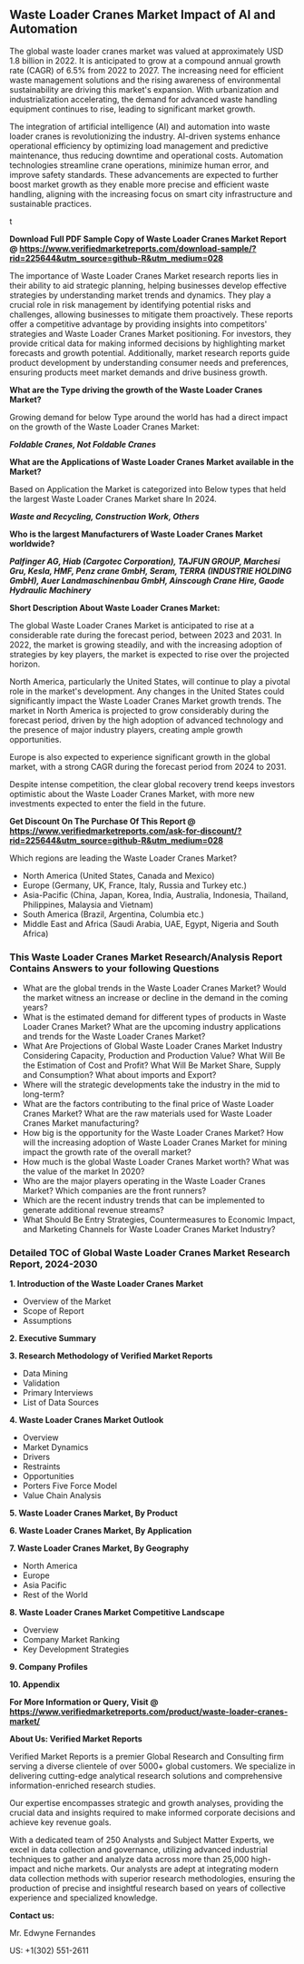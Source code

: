 <h2>Waste Loader Cranes Market Impact of AI and Automation</h2><p>The global waste loader cranes market was valued at approximately USD 1.8 billion in 2022. It is anticipated to grow at a compound annual growth rate (CAGR) of 6.5% from 2022 to 2027. The increasing need for efficient waste management solutions and the rising awareness of environmental sustainability are driving this market's expansion. With urbanization and industrialization accelerating, the demand for advanced waste handling equipment continues to rise, leading to significant market growth.</p><p>The integration of artificial intelligence (AI) and automation into waste loader cranes is revolutionizing the industry. AI-driven systems enhance operational efficiency by optimizing load management and predictive maintenance, thus reducing downtime and operational costs. Automation technologies streamline crane operations, minimize human error, and improve safety standards. These advancements are expected to further boost market growth as they enable more precise and efficient waste handling, aligning with the increasing focus on smart city infrastructure and sustainable practices.</p>t</p><p id="" class=""><strong>Download Full PDF Sample Copy of Waste Loader Cranes Market Report @ <a href="https://www.verifiedmarketreports.com/download-sample/?rid=225644&utm_source=github-R&utm_medium=028" target="_blank">https://www.verifiedmarketreports.com/download-sample/?rid=225644&utm_source=github-R&utm_medium=028</a></strong></p><p>The importance of&nbsp;Waste Loader Cranes Market research reports lies in their ability to aid strategic planning, helping businesses develop effective strategies by understanding market trends and dynamics. They play a crucial role in risk management by identifying potential risks and challenges, allowing businesses to mitigate them proactively. These reports offer a competitive advantage by providing insights into competitors' strategies and Waste Loader Cranes Market positioning. For investors, they provide critical data for making informed decisions by highlighting market forecasts and growth potential. Additionally, market research reports guide product development by understanding consumer needs and preferences, ensuring products meet market demands and drive business growth.</p><p><strong>What are the&nbsp;Type driving the growth of the Waste Loader Cranes Market?</strong></p><p id="" class="">Growing demand for below Type around the world has had a direct impact on the growth of the Waste Loader Cranes Market:</p><em><strong>Foldable Cranes, Not Foldable Cranes</strong></em></p><strong>What are the&nbsp;Applications&nbsp;of Waste Loader Cranes Market available in the Market?</strong></p><p id="" class="">Based on Application the Market is categorized into Below types that held the largest Waste Loader Cranes Market share In 2024.</p><em><strong>Waste and Recycling, Construction Work, Others</strong></em></p><strong>Who is the largest Manufacturers of Waste Loader Cranes Market worldwide?</strong></p><p><em><strong>Palfinger AG, Hiab (Cargotec Corporation), TAJFUN GROUP, Marchesi Gru, Kesla, HMF, Penz crane GmbH, Seram, TERRA (INDUSTRIE HOLDING GmbH), Auer Landmaschinenbau GmbH, Ainscough Crane Hire, Gaode Hydraulic Machinery</strong></em></p><p id="" class=""><strong>Short Description About Waste Loader Cranes Market:</strong></p><p>The global Waste Loader Cranes Market is anticipated to rise at a considerable rate during the forecast period, between 2023 and 2031. In 2022, the market is growing steadily, and with the increasing adoption of strategies by key players, the market is expected to rise over the projected horizon.</p><p>North America, particularly the United States, will continue to play a pivotal role in the market's development. Any changes in the United States could significantly impact the Waste Loader Cranes Market growth trends. The market in North America is projected to grow considerably during the forecast period, driven by the high adoption of advanced technology and the presence of major industry players, creating ample growth opportunities.</p><p>Europe is also expected to experience significant growth in the global market, with a strong CAGR during the forecast period from 2024 to 2031.</p><p>Despite intense competition, the clear global recovery trend keeps investors optimistic about the Waste Loader Cranes Market, with more new investments expected to enter the field in the future.</p><p id="" class=""><strong>Get Discount On The Purchase Of This Report @ <a href="https://www.verifiedmarketreports.com/ask-for-discount/?rid=225644&utm_source=github-R&utm_medium=028" target="_blank">https://www.verifiedmarketreports.com/ask-for-discount/?rid=225644&utm_source=github-R&utm_medium=028</a></strong></p>Which regions are leading the Waste Loader Cranes Market?</p><ul><li>North America (United States, Canada and Mexico)</li><li>Europe (Germany, UK, France, Italy, Russia and Turkey etc.)</li><li>Asia-Pacific (China, Japan, Korea, India, Australia, Indonesia, Thailand, Philippines, Malaysia and Vietnam)</li><li>South America (Brazil, Argentina, Columbia etc.)</li><li>Middle East and Africa (Saudi Arabia, UAE, Egypt, Nigeria and South Africa)</li></ul><h3 id="" class="">This Waste Loader Cranes Market Research/Analysis Report Contains Answers to your following Questions</h3><ul><li>What are the global trends in the Waste Loader Cranes Market? Would the market witness an increase or decline in the demand in the coming years?</li><li>What is the estimated demand for different types of products in Waste Loader Cranes Market? What are the upcoming industry applications and trends for the Waste Loader Cranes Market?</li><li>What Are Projections of Global Waste Loader Cranes Market Industry Considering Capacity, Production and Production Value? What Will Be the Estimation of Cost and Profit? What Will Be Market Share, Supply and Consumption? What about imports and Export?</li><li>Where will the strategic developments take the industry in the mid to long-term?</li><li>What are the factors contributing to the final price of Waste Loader Cranes Market? What are the raw materials used for Waste Loader Cranes Market manufacturing?</li><li>How big is the opportunity for the Waste Loader Cranes Market? How will the increasing adoption of Waste Loader Cranes Market for mining impact the growth rate of the overall market?</li><li>How much is the global Waste Loader Cranes Market worth? What was the value of the market In 2020?</li><li>Who are the major players operating in the Waste Loader Cranes Market? Which companies are the front runners?</li><li>Which are the recent industry trends that can be implemented to generate additional revenue streams?</li><li>What Should Be Entry Strategies, Countermeasures to Economic Impact, and Marketing Channels for Waste Loader Cranes Market Industry?</li></ul><h3 id="" class="">Detailed TOC of Global Waste Loader Cranes Market Research Report, 2024-2030</h3><p id="" class=""><strong>1. Introduction of the Waste Loader Cranes Market</strong></p><ul><li>Overview of the Market</li><li>Scope of Report</li><li>Assumptions</li></ul><p id="" class=""><strong>2. Executive Summary</strong></p><p id="" class=""><strong>3. Research Methodology of Verified Market Reports</strong></p><ul><li>Data Mining</li><li>Validation</li><li>Primary Interviews</li><li>List of Data Sources</li></ul><p id="" class=""><strong>4. Waste Loader Cranes Market Outlook</strong></p><ul><li>Overview</li><li>Market Dynamics</li><li>Drivers</li><li>Restraints</li><li>Opportunities</li><li>Porters Five Force Model</li><li>Value Chain Analysis</li></ul><p id="" class=""><strong>5. Waste Loader Cranes Market, By Product</strong></p><p id="" class=""><strong>6. Waste Loader Cranes Market, By Application</strong></p><p id="" class=""><strong>7. Waste Loader Cranes Market, By Geography</strong></p><ul><li>North America</li><li>Europe</li><li>Asia Pacific</li><li>Rest of the World</li></ul><p id="" class=""><strong>8. Waste Loader Cranes Market Competitive Landscape</strong></p><ul><li>Overview</li><li>Company Market Ranking</li><li>Key Development Strategies</li></ul><p id="" class=""><strong>9. Company Profiles</strong></p><p id="" class=""><strong>10. Appendix</strong></p><p id="" class=""><strong>For More Information or Query, Visit @ <a href="https://www.verifiedmarketreports.com/product/waste-loader-cranes-market/" target="_blank">https://www.verifiedmarketreports.com/product/waste-loader-cranes-market/</a></strong></p><p id="" class=""><strong>About Us: Verified Market Reports</strong></p><p id="" class="">Verified Market Reports is a premier Global Research and Consulting firm serving a diverse clientele of over 5000+ global customers. We specialize in delivering cutting-edge analytical research solutions and comprehensive information-enriched research studies.</p><p id="" class="">Our expertise encompasses strategic and growth analyses, providing the crucial data and insights required to make informed corporate decisions and achieve key revenue goals.</p><p id="" class="">With a dedicated team of 250 Analysts and Subject Matter Experts, we excel in data collection and governance, utilizing advanced industrial techniques to gather and analyze data across more than 25,000 high-impact and niche markets. Our analysts are adept at integrating modern data collection methods with superior research methodologies, ensuring the production of precise and insightful research based on years of collective experience and specialized knowledge.</p><p id="" class=""><strong>Contact us:</strong></p><p id="" class="">Mr. Edwyne Fernandes</p><p id="" class="">US: +1(302) 551-2611</p>